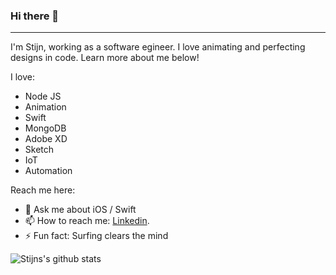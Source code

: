 ### Hi there 👋
----

I'm Stijn, working as a software egineer. I love animating and perfecting designs in code. Learn more about me below!

I love:
  - Node JS
  - Animation
  - Swift
  - MongoDB
  - Adobe XD
  - Sketch
  - IoT
  - Automation
 
 Reach me here:
  - 💬 Ask me about iOS / Swift
  - 📫 How to reach me: [Linkedin](https://www.linkedin.com/in/sj-kramer/).
  - ⚡ Fun fact: Surfing clears the mind

![Stijns's github stats](https://github-readme-stats.vercel.app/api?username=stijnk008&show_icons=true&theme=react&show_icons=true&count_private=true)

